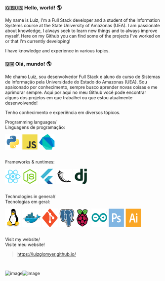 ### 🇬🇧🇺🇸 Hello, world! 🌎
My name is Luiz, I'm a Full Stack developer and a student of the Information Systems course at the State University of Amazonas (UEA). I am passionate about knowledge, I always seek to learn new things and to always improve myself. Here on my Github you can find some of the projects I've worked on or that I'm currently developing!

I have knowledge and experience in various topics.

### 🇧🇷 Olá, mundo! 🌎

Me chamo Luiz, sou desenvolvedor Full Stack e aluno do curso de Sistemas de Informação pela Universidade do Estado do Amazonas (UEA). Sou apaixonado por conhecimento, sempre busco aprender novas coisas e me aprimorar sempre. Aqui por aqui no meu Github você pode encontrar alguns dos projetos em que trabalhei ou que estou atualmente desenvolvendo!

Tenho conhecimento e experiência em diversos tópicos. 

Programming languages/ <br>
Linguagens de programação:
<div style="display: flex">
  <img width="50px" style="margin-right: 5px" src="icons/python-original.svg" title="Python" />
  <img width="50px" src="icons/javascript-original.svg" title="Javascript" />
  <img width="50px" style="margin-left: 5px" src="icons/dart-original.svg" title="Dart" />
</div>
<br>

Frameworks & runtimes:
<div style="display: flex">
  <img width="50px" style="margin-right: 5px" src="icons/react-original.svg" title="React" />
  <img width="50px" style="margin-right: 5px" src="icons/nodejs-original.svg" title="Node.js" />
  <img width="50px" style="margin-right: 5px" src="icons/flutter-original.svg" title="Flutter" />
  <img width="50px" style="margin-right: 5px" src="icons/flask-original.svg" title="Flask" />
  <img width="50px" src="icons/django-plain.svg" title="Django" />
</div>
<br>

Technologies in general/ <br>
Tecnologias em geral:
<div style="display: flex">
  <img width="50px" style="margin-right: 5px" src="icons/linux-original.svg" title="GNU/Linux" />
  <img width="60px" style="margin-right: 5px" src="icons/docker-original.svg" title="Docker" />
  <img width="50px" style="margin-right: 5px" src="icons/git-original.svg" title="Git" />
  <img width="50px" src="icons/postgresql-original.svg" title="PostegreSQL" />
  <img width="50px" style="margin-right: 5px" src="icons/raspberrypi-original.svg" title="Raspberry Pi" />
  <img width="50px" style="margin-right: 5px" src="icons/arduino-original.svg" title="Arduino" />
  <img width="50px" style="margin-right: 5px" src="icons/photoshop-plain.svg" title="Adobe Photoshop" />
  <img width="50px" src="icons/illustrator-plain.svg" title="Adobe Illustrator" />
</div>
<br>

Visit my website/<br>
Visite meu website!

>https://luizglomyer.github.io/

<br>
<div style="display: flex">

![image](https://github-readme-stats-git-masterrstaa-rickstaa.vercel.app/api?username=luizglomyer&theme=tokyonight)

![image](https://github-readme-stats.vercel.app/api/top-langs/?username=luizglomyer&theme=gruvbox)

</div>

